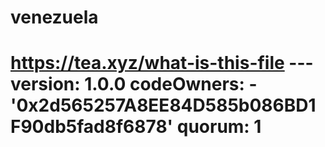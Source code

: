 # venezuela
# https://tea.xyz/what-is-this-file --- version: 1.0.0 codeOwners:   - '0x2d565257A8EE84D585b086BD1F90db5fad8f6878' quorum: 1
